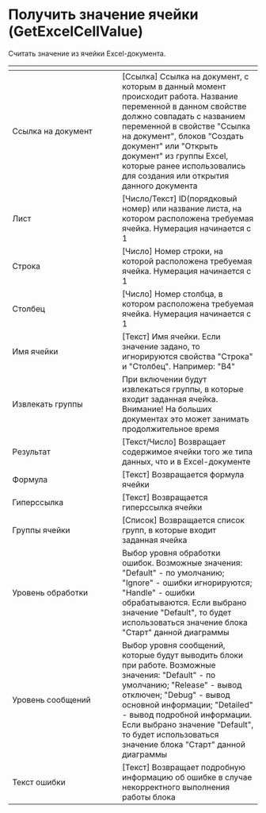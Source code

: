 # Получить значение ячейки (GetExcelCellValue)

Считать значение из ячейки Excel-документа.

<table data-header-hidden><thead><tr><th width="206"></th><th></th></tr></thead><tbody><tr><td>Ссылка на документ</td><td>[Ссылка] Ссылка на документ, с которым в данный момент происходит работа. Название переменной в данном свойстве должно совпадать с названием переменной в свойстве "Ссылка на документ", блоков "Создать документ" или "Открыть документ" из группы Excel, которые ранее использовались для создания или открытия данного документа</td></tr><tr><td>Лист</td><td>[Число/Текст] ID(порядковый номер) или название листа, на котором расположена требуемая ячейка. Нумерация начинается с 1</td></tr><tr><td>Строка</td><td>[Число] Номер строки, на которой расположена требуемая ячейка. Нумерация начинается с 1</td></tr><tr><td>Столбец</td><td>[Число] Номер столбца, в котором расположена требуемая ячейка. Нумерация начинается с 1</td></tr><tr><td>Имя ячейки</td><td>[Текст] Имя ячейки. Если значение задано, то игнорируются свойства "Строка" и "Столбец". Например: "B4"</td></tr><tr><td>Извлекать группы</td><td>При включении будут извлекаться группы, в которые входит заданная ячейка. Внимание! На больших документах это может занимать продолжительное время</td></tr><tr><td>Результат</td><td>[Текст/Число] Возвращает содержимое ячейки того же типа данных, что и в Excel-документе</td></tr><tr><td>Формула</td><td>[Текст] Возвращается формула ячейки</td></tr><tr><td>Гиперссылка</td><td>[Текст] Возвращается гиперссылка ячейки</td></tr><tr><td>Группы ячейки</td><td>[Список] Возвращается список групп, в которые входит заданная ячейка</td></tr><tr><td>Уровень обработки</td><td>Выбор уровня обработки ошибок. Возможные значения: "Default" - по умолчанию; "Ignore" - ошибки игнорируются; "Handle" - ошибки обрабатываются. Если выбрано значение "Default", то будет использоваться значение блока "Старт" данной диаграммы</td></tr><tr><td>Уровень сообщений</td><td>Выбор уровня сообщений, которые будут выводить блоки при работе. Возможные значения: "Default" - по умолчанию; "Release" - вывод отключен; "Debug" - вывод основной информации; "Detailed" - вывод подробной информации. Если выбрано значение "Default", то будет использоваться значение блока "Старт" данной диаграммы</td></tr><tr><td>Текст ошибки</td><td>[Текст] Возвращает подробную информацию об ошибке в случае некорректного выполнения работы блока</td></tr></tbody></table>
